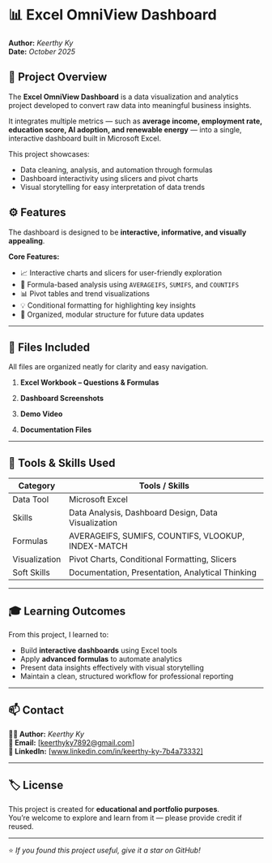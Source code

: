 # 📊 Excel OmniView Dashboard  
**Author:** *Keerthy Ky*  
**Date:** *October 2025*  

## 📘 Project Overview
The **Excel OmniView Dashboard** is a data visualization and analytics project developed to convert raw data into meaningful business insights.  

It integrates multiple metrics — such as **average income, employment rate, education score, AI adoption, and renewable energy** — into a single, interactive dashboard built in Microsoft Excel.

This project showcases:
- Data cleaning, analysis, and automation through formulas  
- Dashboard interactivity using slicers and pivot charts  
- Visual storytelling for easy interpretation of data trends  


## ⚙️ Features
The dashboard is designed to be **interactive, informative, and visually appealing**.  

**Core Features:**
- 📈 Interactive charts and slicers for user-friendly exploration  
- 🧮 Formula-based analysis using `AVERAGEIFS`, `SUMIFS`, and `COUNTIFS`  
- 📊 Pivot tables and trend visualizations  
- 💡 Conditional formatting for highlighting key insights  
- 🧭 Organized, modular structure for future data updates  

---
## 📂 Files Included
All files are organized neatly for clarity and easy navigation.  

1. **Excel Workbook – Questions & Formulas**  
 
2. **Dashboard Screenshots**  
 
3. **Demo Video**  
  
4. **Documentation Files**  

---

## 🧰 Tools & Skills Used
| Category | Tools / Skills |
|-----------|----------------|
| Data Tool | Microsoft Excel |
| Skills | Data Analysis, Dashboard Design, Data Visualization |
| Formulas | AVERAGEIFS, SUMIFS, COUNTIFS, VLOOKUP, INDEX-MATCH |
| Visualization | Pivot Charts, Conditional Formatting, Slicers |
| Soft Skills | Documentation, Presentation, Analytical Thinking |

---

## 🎓 Learning Outcomes
From this project, I learned to:
- Build **interactive dashboards** using Excel tools  
- Apply **advanced formulas** to automate analytics  
- Present data insights effectively with visual storytelling  
- Maintain a clean, structured workflow for professional reporting  

---
## 📫 Contact
**👩‍💻 Author:** *Keerthy Ky*  
**📧 Email:** [keerthyky7892@gmail.com]  
**💼 LinkedIn:** [www.linkedin.com/in/keerthy-ky-7b4a73332]  

---

## 🏷️ License
This project is created for **educational and portfolio purposes**.  
You’re welcome to explore and learn from it — please provide credit if reused.  

---

⭐ *If you found this project useful, give it a star on GitHub!*

